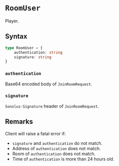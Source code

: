 # `RoomUser`

Player.

## Syntax

```ts
type RoomUser = {
    authentication: string
    signature: string
}
```

### `authentication`

Base64 encoded body of `JoinRoomRequest`.

### `signature`

`Sonolus-Signature` header of `JoinRoomRequest`.

## Remarks

Client will raise a fatal error if:

-   `signature` and `authentication` do not match.
-   Address of `authentication` does not match.
-   Room of `authentication` does not match.
-   Time of `authentication` is more than 24 hours old.
